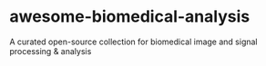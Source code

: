 # awesome-biomedical-analysis
A curated open-source collection for biomedical image and signal processing &amp; analysis
